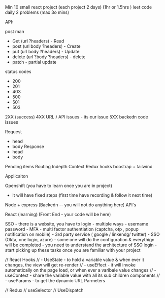 

Min 10 small react project (each project 2 days) (1hr or 1.5hrs )
leet code daily 2 problems (max 3o mins)

API:


post man
 - Get  (url ?headers) - Read 
 - post (url body ?headers) - Create
 - put (url body ?headers) - Update
 - delete (url ?body ?headers) - delete
 - patch - partial update


 status codes
  - 200
  - 201
  - 403
 - 500
 - 501
 - 503


 2XX (success)
 4XX  URL / API issues - its our issue
 5XX backedn code issues


 Request
  - head
  - body
 Response
  - head
  - body


  Pending items
  Routing Indepth
  Context
  Redux
  hooks
  boostrap + tailwind  




  Applicaiton

  Openshift (you have to learn once you are in project)
  - it will have fixed steps (first time have recording & follow it next time)

  Node + express (Backedn -- you will not do anything here) API's

  React (learning) (Front End - your code will be here)
  
  SSO - there is a website, you have to login 
    - multiple ways
    - username password
    - MFA - multi factor authentiation (captcha, otp , popup notification on mobile)
    - 3rd party service ( google / linkendg/ twitter)
    - SSO (Okta, one login, azure)
        - some one will do the configuration & everythign will be completed
        - you need to understand the architecture of SSO login
        - start picking up these tasks once you are familiar with your project



// React Hooks 
//  - UseState  - to hold a variable value & when ever it changes, the view will get re-render
//  - useEffect - it will invoke automatically on the page load, or when ever a varibale value changes
//  - useContext - share the variable value with all its sub children components
//  - useParams - to get the dynamic URL Parmeters



// Redux
// useSelector
// UseDispatch